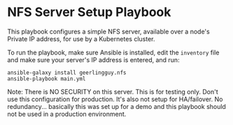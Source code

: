 # NFS Server Setup Playbook

This playbook configures a simple NFS server, available over a node's Private IP address, for use by a Kubernetes cluster.

To run the playbook, make sure Ansible is installed, edit the `inventory` file and make sure your server's IP address is entered, and run:

    ansible-galaxy install geerlingguy.nfs
    ansible-playbook main.yml

Note: There is NO SECURITY on this server. This is for testing only. Don't use this configuration for production. It's also not setup for HA/failover. No redundancy... basically this was set up for a demo and this playbook should not be used in a production environment.
